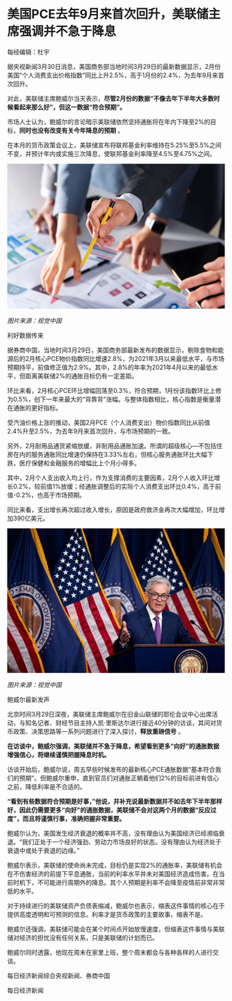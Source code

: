 # 美国PCE去年9月来首次回升，美联储主席强调并不急于降息

每经编辑：杜宇

据央视新闻3月30日消息，美国商务部当地时间3月29日的最新数据显示，2月份美国“个人消费支出价格指数”同比上升2.5%，高于1月份的2.4%，为去年9月来首次回升。

对此，美联储主席鲍威尔当天表示，**尽管2月份的数据“不像去年下半年大多数时候看起来那么好”，但这一数据“符合预期”。**

市场人士认为，鲍威尔的言论暗示美联储依然坚持通胀将在年内下降至2%的目标，**同时也没有改变有关今年降息的预期** 。

在本月的货币政策会议上，美联储宣布将联邦基金利率维持在5.25%至5.5%之间不变，并预计年内或实施三次降息，使联邦基金利率降至4.5%至4.75%之间。

![4ef349ed22afedf5986d96151a020ada.jpg](https://raw.githubusercontent.com/qqhsx/qqnews_image/main/2024/03/30/美国PCE去年9月来首次回升，美联储主席强调并不急于降息/4ef349ed22afedf5986d96151a020ada.jpg)

_图片来源：视觉中国_

利好数据传来

据券商中国，当地时间3月29日，美国商务部最新发布的数据显示，剔除食物和能源后的2月核心PCE物价指数同比增速2.8%，为2021年3月以来最低水平，与市场预期持平，前值修正值为2.9%。其中，2.8%的年率为2021年4月以来的最低水平，但距离美联储2%的通胀目标仍有一定差距。

环比来看，2月核心PCE环比增幅回落至0.3%，符合预期，1月份该指数环比上修为0.5%，创下一年来最大的“背靠背”涨幅。与整体指数相比，核心指数是衡量潜在通胀的更好指标。

受汽油价格上涨的推动，美国2月PCE（个人消费支出）物价指数同比从前值2.4%升至2.5%，为去年9月来首次回升，与市场预期的一致。

另外，2月耐用品通货紧缩放缓，非耐用品通胀加速。所谓的超级核心—不包括住房在内的服务通胀同比增速仍保持在3.33%左右，但核心服务通胀环比大幅下跌，医疗保健和金融服务的增幅比上个月小得多。

其中，2月个人支出收入均上行，作为支撑消费的主要因素，2月个人收入环比增长0.2%，较前值1%放缓；经通胀调整后的实际个人消费支出环比0.4%，高于前值-0.2%，也高于市场预期。

同比来看，支出增长再次超过收入增长，原因是政府救济金再次大幅增加，环比增加390亿美元。

![98865f0590a4772593fb668ce6bd32bd.jpg](https://raw.githubusercontent.com/qqhsx/qqnews_image/main/2024/03/30/美国PCE去年9月来首次回升，美联储主席强调并不急于降息/98865f0590a4772593fb668ce6bd32bd.jpg)

_图片来源：视觉中国_

鲍威尔最新发声

北京时间3月29日深夜，美联储主席鲍威尔在旧金山联储的耶伦会议中心出席活动，与知名记者、财经节目主持人凯·里斯达尔进行接近40分钟的访谈，其间对货币政策、决策思路等一系列问题进行了深入探讨，**释放重磅信号**
。

**在访谈中，鲍威尔强调，美联储并不急于降息，希望看到更多“向好”的通胀数据增强信心，将继续谨慎把握降息时机。**

访谈开始后，鲍威尔说，周五早些时候发布的最新核心PCE通胀数据“基本符合我们的预期”。但鲍威尔重申，直到官员们对通胀正朝着他们2%的目标前进有信心之前，降低利率是不合适的。

**“看到有些数据符合预期是好事，”他说，并补充说最新数据并不如去年下半年那样好，因此仍需要更多“向好”的通胀数据，美联储不会对这两个月的数据“反应过度”，而且将谨慎行事，准确把握非常重要。**

鲍威尔认为，美国发生经济衰退的概率并不高，没有理由认为美国经济已经濒临衰退。“我们正处于一个经济强劲、劳动力市场良好的状态。没有理由认为经济处于衰退中或处于衰退的边缘。”

鲍威尔表示，美联储的使命尚未完成，目标仍是实现2%的通胀率，美联储有机会在不伤害经济的前提下平息通胀，当前的利率水平并未对美国经济造成伤害。在当前时机下，不可能进行周期外的降息。其个人预期是利率不会降至疫情前非常非常低的水平。

对于持续进行的美联储资产负债表缩减，鲍威尔也表示，缩表这件事情的核心在于提供高度透明和可预测的信息。利率才是货币政策的主要故事，缩表不是。

鲍威尔还强调，美联储可能会在某个时间点开始放慢速度，但缩表这件事情与美联储对经济的担忧没有任何关系，只是美联储的计划而已。

鲍威尔同时透露，他现在周末在家里上班，整个周末都会与各种各样的人进行交谈。

每日经济新闻综合央视新闻、券商中国

每日经济新闻

